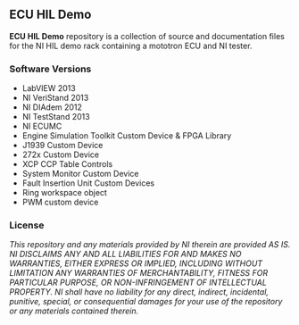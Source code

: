 ## ECU HIL Demo ##

**ECU HIL Demo** repository is a collection of source and documentation files for the NI HIL demo rack containing a mototron ECU and NI tester.

### Software Versions ###

- LabVIEW 2013
- NI VeriStand 2013
- NI DIAdem 2012
- NI TestStand 2013
- NI ECUMC
- Engine Simulation Toolkit Custom Device & FPGA Library
- J1939 Custom Device
- 272x Custom Device
- XCP CCP Table Controls
- System Monitor Custom Device
- Fault Insertion Unit Custom Devices
- Ring workspace object
- PWM custom device

### License ###

*This repository and any materials provided by NI therein are provided AS IS. NI DISCLAIMS ANY AND ALL LIABILITIES FOR AND MAKES NO WARRANTIES, EITHER EXPRESS OR IMPLIED, INCLUDING WITHOUT LIMITATION ANY WARRANTIES OF MERCHANTABILITY, FITNESS FOR  PARTICULAR PURPOSE, OR NON-INFRINGEMENT OF INTELLECTUAL PROPERTY. NI shall have no liability for any direct, indirect, incidental, punitive, special, or consequential damages for your use of the repository or any materials contained therein.*